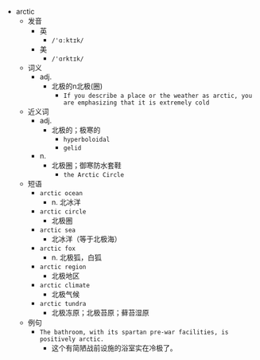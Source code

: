 - arctic
  - 发音
    - 英
      - `/'ɑːktɪk/`
    - 美
      - `/'ɑrktɪk/`
  - 词义
    - adj.
      - 北极的n北极(圈)
        - `If you describe a place or the weather as arctic, you are emphasizing that it is extremely cold`
  - 近义词
    - adj.
      - 北极的；极寒的
        - `hyperboloidal`
        - `gelid`
    - n.
      - 北极圈；御寒防水套鞋
        - `the Arctic Circle`
  - 短语
    - `arctic ocean`
      - n. 北冰洋 
    - `arctic circle`
      - 北极圈 
    - `arctic sea`
      - 北冰洋（等于北极海） 
    - `arctic fox`
      - n. 北极狐，白狐 
    - `arctic region`
      - 北极地区 
    - `arctic climate`
      - 北极气候 
    - `arctic tundra`
      - 北极冻原；北极苔原；藓苔湿原 
  - 例句
    - `The bathroom, with its spartan pre-war facilities, is positively arctic.`
      - 这个有简陋战前设施的浴室实在冷极了。

